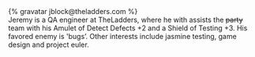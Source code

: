 <div class="profile-container">                                                                                                                                                                                                         
  <div class="profile-thumb">
  {% gravatar jblock@theladders.com %}
  </div>
  <div class="profile-content">
    Jeremy is a QA engineer at TheLadders, where he with assists the <del>party</del> team with his Amulet of Detect Defects +2 and a Shield of Testing +3.  His favored enemy is 'bugs’. Other interests include jasmine testing, game design and project euler.  
  </div>
</div>

